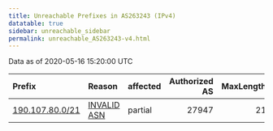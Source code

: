 ```yaml
---
title: Unreachable Prefixes in AS263243 (IPv4)
datatable: true
sidebar: unreachable_sidebar
permalink: unreachable_AS263243-v4.html
---
```


Data as of 2020-05-16 15:20:00 UTC


<div class="datatable-begin"></div>

| Prefix                                                   | Reason                                                                                                  | affected   |   Authorized AS |   MaxLength | Anchor                                         |   unreachable /24s |
|:---------------------------------------------------------|:--------------------------------------------------------------------------------------------------------|:-----------|----------------:|------------:|:-----------------------------------------------|-------------------:|
| [190.107.80.0/21](https://stat.ripe.net/190.107.80.0/21) | [INVALID ASN](https://rpki-validator.ripe.net/announcement-preview?asn=AS263243&prefix=190.107.80.0/21) | partial    |           27947 |          21 | [LACNIC](unreachable_LACNIC_RPKI_Root-v4.html) |                  8 |

<div class="datatable-end"></div>